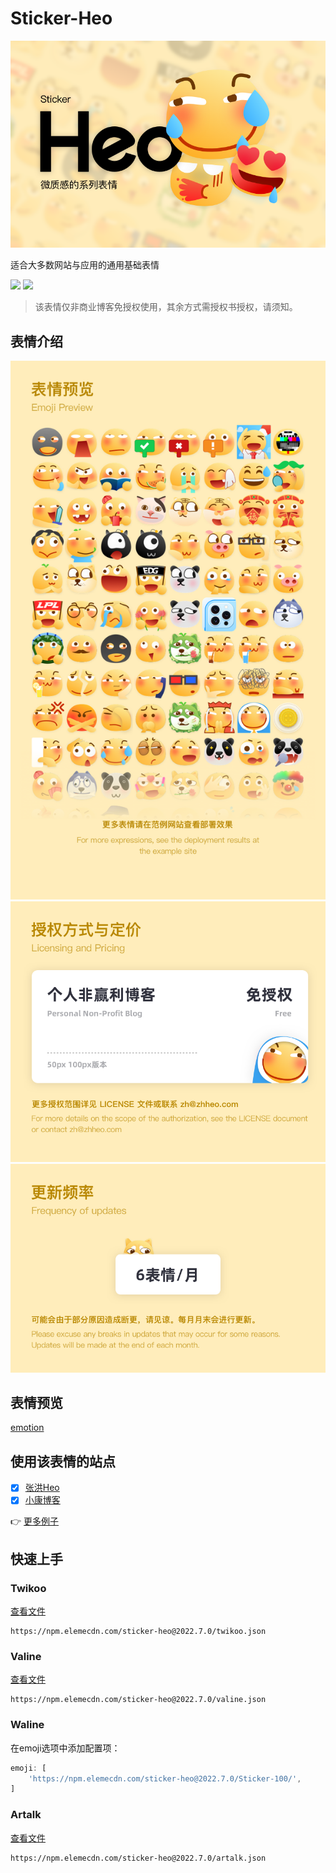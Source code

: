 # Sticker-Heo

![](/img/v1/%E5%B0%81%E9%9D%A2.png)

适合大多数网站与应用的通用基础表情

[![](https://img.shields.io/npm/v/sticker-heo)](https://www.npmjs.com/package/sticker-heo)
[![](https://img.shields.io/github/v/release/zhheo/sticker-heo)](https://github.com/zhheo/Sticker-Heo/releases)

> 该表情仅非商业博客免授权使用，其余方式需授权书授权，请须知。

## 表情介绍

![](/img/v1/%E8%A1%A8%E6%83%85%E9%A2%84%E8%A7%88.png)![](/img/v1/%E6%8E%88%E6%9D%83%E6%96%B9%E5%BC%8F%E4%B8%8E%E5%AE%9A%E4%BB%B7.png)![](/img/v1/%E6%9B%B4%E6%96%B0%E9%A2%91%E7%8E%87.png)

## 表情预览

[emotion](https://emotion.xiaokang.me/#/emotion/Heo-100)

## 使用该表情的站点

- [x] [张洪Heo](https://blog.zhheo.com/)
- [x] [小康博客](https://www.antmoe.com/)

👉 [更多例子](https://github.com/zhheo/Sticker-Heo/issues/15)

## 快速上手

### Twikoo

[查看文件](/twikoo.json)

```
https://npm.elemecdn.com/sticker-heo@2022.7.0/twikoo.json
```

### Valine

[查看文件](/valine.json)

```
https://npm.elemecdn.com/sticker-heo@2022.7.0/valine.json
```

### Waline

在emoji选项中添加配置项：

```js
emoji: [
    'https://npm.elemecdn.com/sticker-heo@2022.7.0/Sticker-100/',
]
```

### Artalk

[查看文件](/artalk.json)

```
https://npm.elemecdn.com/sticker-heo@2022.7.0/artalk.json
```